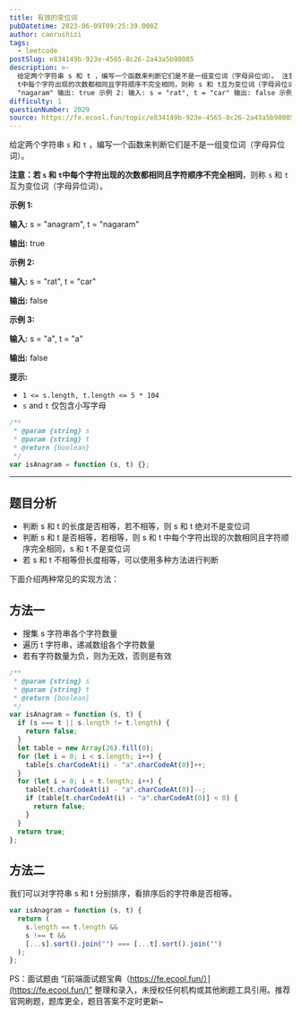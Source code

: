 ```yaml
---
title: 有效的变位词
pubDatetime: 2023-06-09T09:25:39.000Z
author: caorushizi
tags:
  - leetcode
postSlug: e834149b-923e-4565-8c26-2a43a5b98085
description: >-
  给定两个字符串 s 和 t ，编写一个函数来判断它们是不是一组变位词（字母异位词）。 注意：若 s 和
  t中每个字符出现的次数都相同且字符顺序不完全相同，则称 s 和 t互为变位词（字母异位词）。 示例 1: 输入: s = "anagram", t =
  "nagaram" 输出: true 示例 2: 输入: s = "rat", t = "car" 输出: false 示例 3: 输入: s
difficulty: 1
questionNumber: 2029
source: https://fe.ecool.fun/topic/e834149b-923e-4565-8c26-2a43a5b98085
---
```


给定两个字符串 `s` 和 `t` ，编写一个函数来判断它们是不是一组变位词（字母异位词）。

**注意：**若 `s` 和 `t`中每个字符出现的次数都相同且**字符顺序不完全相同**，则称 `s` 和 `t`互为变位词（字母异位词）。

**示例 1:**

**输入:** s = "anagram", t = "nagaram"

**输出:** true

**示例 2:**

**输入:** s = "rat", t = "car"

**输出:** false

**示例 3:**

**输入:** s = "a", t = "a"

**输出:** false

**提示:**

- `1 <= s.length, t.length <= 5 * 104`
- `s` and `t` 仅包含小写字母

```js
/**
 * @param {string} s
 * @param {string} t
 * @return {boolean}
 */
var isAnagram = function (s, t) {};
```

---

## 题目分析

- 判断 s 和 t 的长度是否相等，若不相等，则 s 和 t 绝对不是变位词
- 判断 s 和 t 是否相等，若相等，则 s 和 t 中每个字符出现的次数相同且字符顺序完全相同，s 和 t 不是变位词
- 若 s 和 t 不相等但长度相等，可以使用多种方法进行判断

下面介绍两种常见的实现方法：

## 方法一

- 搜集 s 字符串各个字符数量
- 遍历 t 字符串，递减数组各个字符数量
- 若有字符数量为负，则为无效，否则是有效

```js
/**
 * @param {string} s
 * @param {string} t
 * @return {boolean}
 */
var isAnagram = function (s, t) {
  if (s === t || s.length != t.length) {
    return false;
  }
  let table = new Array(26).fill(0);
  for (let i = 0; i < s.length; i++) {
    table[s.charCodeAt(i) - "a".charCodeAt(0)]++;
  }
  for (let i = 0; i < t.length; i++) {
    table[t.charCodeAt(i) - "a".charCodeAt(0)]--;
    if (table[t.charCodeAt(i) - "a".charCodeAt(0)] < 0) {
      return false;
    }
  }
  return true;
};
```

## 方法二

我们可以对字符串 s 和 t 分别排序，看排序后的字符串是否相等。

```js
var isAnagram = function (s, t) {
  return (
    s.length == t.length &&
    s !== t &&
    [...s].sort().join("") === [...t].sort().join("")
  );
};
```

PS：面试题由 “[前端面试题宝典（https://fe.ecool.fun/）](https://fe.ecool.fun/)” 整理和录入，未授权任何机构或其他刷题工具引用。推荐官网刷题，题库更全，题目答案不定时更新~

